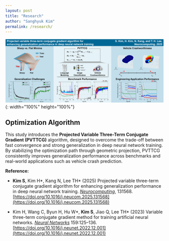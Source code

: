 ```yaml
---
layout: post
title: "Research"
author: "Sanghyuk Kim"
permalink: /research/
---
```


![2025_NEUCOM_graphical_absract](/images/2025_NEUCOM_graphical_absract.png){: width="100%" height="100%"}

## Optimization Algorithm

This study introduces the **Projected Variable Three-Term Conjugate Gradient (PVTTCG)** algorithm, designed to overcome the trade-off between fast convergence and strong generalization in deep neural network training.  
By stabilizing the optimization path through geometric projection, PVTTCG consistently improves generalization performance across benchmarks and real-world applications such as vehicle crash prediction.

**Reference:**

- **Kim S**, Kim H\*, Kang N, Lee TH\* (2025) Projected variable three-term conjugate gradient algorithm for enhancing generalization performance in deep neural network training. [_Neurocomputing_](https://www.sciencedirect.com/journal/neurocomputing), 131568. [https://doi.org/10.1016/j.neucom.2025.131568](https://doi.org/10.1016/j.neucom.2025.131568)

- Kim H, Wang C, Byun H, Hu W\*, **Kim S**, Jiao Q, Lee TH\* (2023) Variable three-term conjugate gradient method for training artificial neural networks. [_Neural Networks_](https://www.sciencedirect.com/journal/neural-networks) 159:125–136. [https://doi.org/10.1016/j.neunet.2022.12.001](https://doi.org/10.1016/j.neunet.2022.12.001)

